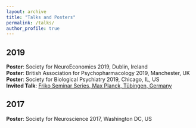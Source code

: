 ```yaml
---
layout: archive
title: "Talks and Posters"
permalink: /talks/
author_profile: true
---
```


## 2019
<strong>Poster</strong>: Society for NeuroEconomics 2019, Dublin, Ireland <br>
<strong>Poster</strong>: British Association for Psychopharmacology 2019, Manchester, UK <br>
<strong>Poster</strong>: Society for Biological Psychiatry 2019, Chicago, IL, US <br>
<strong>Invited Talk</strong>: [Friko Seminar Series, Max Planck, Tübingen, Germany](http://seowxft.github.io/talks/2019-04-12-A-dimensional-approach-to-psychiatry) <br>

## 2017
<strong>Poster</strong>: Society for Neuroscience 2017, Washington DC, US
